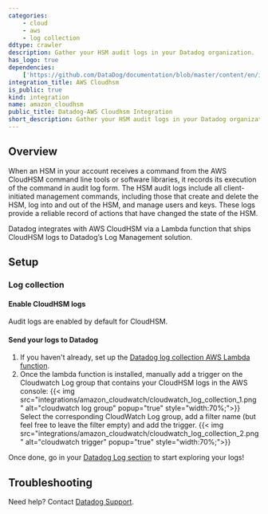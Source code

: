 ```yaml
---
categories:
    - cloud
    - aws
    - log collection
ddtype: crawler
description: Gather your HSM audit logs in your Datadog organization.
has_logo: true
dependencies:
    ['https://github.com/DataDog/documentation/blob/master/content/en/integrations/amazon_cloudhsm.md']
integration_title: AWS Cloudhsm
is_public: true
kind: integration
name: amazon_cloudhsm
public_title: Datadog-AWS Cloudhsm Integration
short_description: Gather your HSM audit logs in your Datadog organization.
---
```


## Overview

When an HSM in your account receives a command from the AWS CloudHSM command line tools or software libraries, it records its execution of the command in audit log form. The HSM audit logs include all client-initiated management commands, including those that create and delete the HSM, log into and out of the HSM, and manage users and keys. These logs provide a reliable record of actions that have changed the state of the HSM.

Datadog integrates with AWS CloudHSM via a Lambda function that ships CloudHSM logs to Datadog’s Log Management solution.

## Setup

### Log collection

#### Enable CloudHSM logs

Audit logs are enabled by default for CloudHSM.

#### Send your logs to Datadog

1. If you haven't already, set up the [Datadog log collection AWS Lambda function][1].
2. Once the lambda function is installed, manually add a trigger on the Cloudwatch Log group that contains your CloudHSM logs in the AWS console:
   {{< img src="integrations/amazon_cloudwatch/cloudwatch_log_collection_1.png" alt="cloudwatch log group"  popup="true" style="width:70%;">}}
   Select the corresponding CloudWatch Log group, add a filter name (but feel free to leave the filter empty) and add the trigger.
   {{< img src="integrations/amazon_cloudwatch/cloudwatch_log_collection_2.png" alt="cloudwatch trigger"  popup="true" style="width:70%;">}}

Once done, go in your [Datadog Log section][2] to start exploring your logs!

## Troubleshooting

Need help? Contact [Datadog Support][3].

[1]: /integrations/amazon_web_services/#create-a-new-lambda-function
[2]: https://app.datadoghq.com/logs
[3]: /help/
